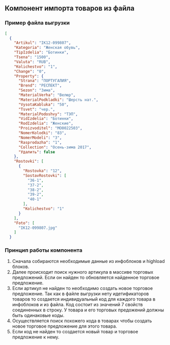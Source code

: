 ## Компонент импорта товаров из файла
### Пример файла выгрузки
```json
[
  {
    "Artikul": "IK12-099807",
    "Kategoria": "Женская обувь",
    "TipIzdelia": "Ботинки",
    "Tsena": "1500",
    "Valuta": "RUB",
    "Kolichestvo": "1",
    "Change": "0",
    "Property": {
      "Strana": "ПОРТУГАЛИЯ",
      "Brend": "РЕСПЕКТ",
      "Sezon": "Зима",
      "MaterialVerha": "Велюр",
      "MaterialPodkladki": "Шерсть нат.",
      "VysotaKabluka": "50",
      "Tsvet": "чер.",
      "MaterialPodoshvy": "ТЭП",
      "VidIzdelia": "Ботинки",
      "RodIzdelia": "Женские",
      "Proizvoditel": "МО0022503",
      "NomerKolodki": "83",
      "NomerModeli": "3",
      "Rasprodazha": "1",
      "Collection": "Осень-зима 2017",
      "Удалить": false
    },
    "Rostovki": [
      {
        "Rostovka": "12",
        "SostavRostovki": [
          "36-1",
          "37-2",
          "38-2",
          "39-2",
          "40-1"
        ],
        "Kolichestvo": "1"
      }
    ],
    "Foto": [
      "IK12-099807.jpg"
    ]
  }
```

### Принцип работы компонента
1) Сначала собираются необходимые данные из инфоблоков и highload блоков.
2) Далее происходит поиск нужного артикула в массиве торговых предложений. Если он найден то обновляется найденное торговое предложение.
3) Если артикул не найден то необходимо создать новое торговое предложение. Так как в файле выгрузки нету идетификаторов товаров то создается индивидуальный код для каждого товара в инфоблоков и из файла. Код состоит из значений 7 свойств соединенных в строку. У товара и его торговых предожений должны быть одинаковые коды.
4) Осуществляется поиск похожего кода в товарах чтобы создать новое торговое предложение для этого товара.
5) Если код не найден то создается новый товар и торговое предложение к нему.

